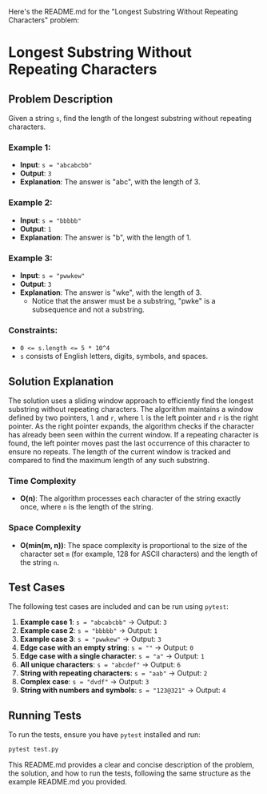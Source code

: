Here's the README.md for the "Longest Substring Without Repeating Characters" problem:

# Longest Substring Without Repeating Characters

## Problem Description
Given a string `s`, find the length of the longest substring without repeating characters.

### Example 1:
- **Input**: `s = "abcabcbb"`
- **Output**: `3`
- **Explanation**: The answer is "abc", with the length of 3.

### Example 2:
- **Input**: `s = "bbbbb"`
- **Output**: `1`
- **Explanation**: The answer is "b", with the length of 1.

### Example 3:
- **Input**: `s = "pwwkew"`
- **Output**: `3`
- **Explanation**: The answer is "wke", with the length of 3.
  - Notice that the answer must be a substring, "pwke" is a subsequence and not a substring.

### Constraints:
- `0 <= s.length <= 5 * 10^4`
- `s` consists of English letters, digits, symbols, and spaces.

## Solution Explanation
The solution uses a sliding window approach to efficiently find the longest substring without repeating characters. The algorithm maintains a window defined by two pointers, `l` and `r`, where `l` is the left pointer and `r` is the right pointer. As the right pointer expands, the algorithm checks if the character has already been seen within the current window. If a repeating character is found, the left pointer moves past the last occurrence of this character to ensure no repeats. The length of the current window is tracked and compared to find the maximum length of any such substring.

### Time Complexity
- **O(n)**: The algorithm processes each character of the string exactly once, where `n` is the length of the string.

### Space Complexity
- **O(min(m, n))**: The space complexity is proportional to the size of the character set `m` (for example, 128 for ASCII characters) and the length of the string `n`.

## Test Cases
The following test cases are included and can be run using `pytest`:

1. **Example case 1**: `s = "abcabcbb"` -> Output: `3`
2. **Example case 2**: `s = "bbbbb"` -> Output: `1`
3. **Example case 3**: `s = "pwwkew"` -> Output: `3`
4. **Edge case with an empty string**: `s = ""` -> Output: `0`
5. **Edge case with a single character**: `s = "a"` -> Output: `1`
6. **All unique characters**: `s = "abcdef"` -> Output: `6`
7. **String with repeating characters**: `s = "aab"` -> Output: `2`
8. **Complex case**: `s = "dvdf"` -> Output: `3`
9. **String with numbers and symbols**: `s = "123@321"` -> Output: `4`

## Running Tests

To run the tests, ensure you have `pytest` installed and run:

```bash
pytest test.py
```

This README.md provides a clear and concise description of the problem, the solution, and how to run the tests, following the same structure as the example README.md you provided.